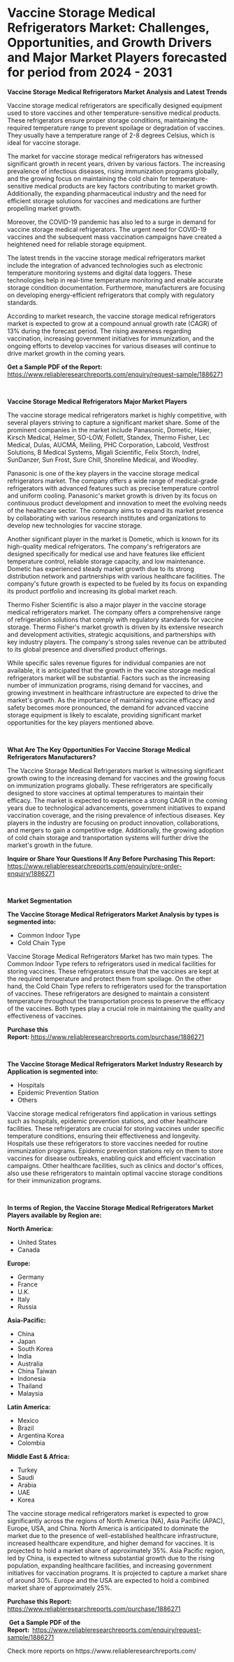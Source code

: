 <p><h1>Vaccine Storage Medical Refrigerators Market: Challenges, Opportunities, and Growth Drivers and Major Market Players forecasted for period from 2024 - 2031</h1></p><p><strong>Vaccine Storage Medical Refrigerators Market Analysis and Latest Trends</strong></p>
<p><p>Vaccine storage medical refrigerators are specifically designed equipment used to store vaccines and other temperature-sensitive medical products. These refrigerators ensure proper storage conditions, maintaining the required temperature range to prevent spoilage or degradation of vaccines. They usually have a temperature range of 2-8 degrees Celsius, which is ideal for vaccine storage.</p><p>The market for vaccine storage medical refrigerators has witnessed significant growth in recent years, driven by various factors. The increasing prevalence of infectious diseases, rising immunization programs globally, and the growing focus on maintaining the cold chain for temperature-sensitive medical products are key factors contributing to market growth. Additionally, the expanding pharmaceutical industry and the need for efficient storage solutions for vaccines and medications are further propelling market growth.</p><p>Moreover, the COVID-19 pandemic has also led to a surge in demand for vaccine storage medical refrigerators. The urgent need for COVID-19 vaccines and the subsequent mass vaccination campaigns have created a heightened need for reliable storage equipment.</p><p>The latest trends in the vaccine storage medical refrigerators market include the integration of advanced technologies such as electronic temperature monitoring systems and digital data loggers. These technologies help in real-time temperature monitoring and enable accurate storage condition documentation. Furthermore, manufacturers are focusing on developing energy-efficient refrigerators that comply with regulatory standards.</p><p>According to market research, the vaccine storage medical refrigerators market is expected to grow at a compound annual growth rate (CAGR) of 13% during the forecast period. The rising awareness regarding vaccination, increasing government initiatives for immunization, and the ongoing efforts to develop vaccines for various diseases will continue to drive market growth in the coming years.</p></p>
<p><strong>Get a Sample PDF of the Report:&nbsp;</strong> <a href="https://www.reliableresearchreports.com/enquiry/request-sample/1886271">https://www.reliableresearchreports.com/enquiry/request-sample/1886271</a></p>
<p>&nbsp;</p>
<p><strong>Vaccine Storage Medical Refrigerators Major Market Players</strong></p>
<p><p>The vaccine storage medical refrigerators market is highly competitive, with several players striving to capture a significant market share. Some of the prominent companies in the market include Panasonic, Dometic, Haier, Kirsch Medical, Helmer, SO-LOW, Follett, Standex, Thermo Fisher, Lec Medical, Dulas, AUCMA, Meiling, PHC Corporation, Labcold, Vestfrost Solutions, B Medical Systems, Migali Scientific, Felix Storch, Indrel, SunDanzer, Sun Frost, Sure Chill, Shoreline Medical, and Woodley.</p><p>Panasonic is one of the key players in the vaccine storage medical refrigerators market. The company offers a wide range of medical-grade refrigerators with advanced features such as precise temperature control and uniform cooling. Panasonic's market growth is driven by its focus on continuous product development and innovation to meet the evolving needs of the healthcare sector. The company aims to expand its market presence by collaborating with various research institutes and organizations to develop new technologies for vaccine storage.</p><p>Another significant player in the market is Dometic, which is known for its high-quality medical refrigerators. The company's refrigerators are designed specifically for medical use and have features like efficient temperature control, reliable storage capacity, and low maintenance. Dometic has experienced steady market growth due to its strong distribution network and partnerships with various healthcare facilities. The company's future growth is expected to be fueled by its focus on expanding its product portfolio and increasing its global market reach.</p><p>Thermo Fisher Scientific is also a major player in the vaccine storage medical refrigerators market. The company offers a comprehensive range of refrigeration solutions that comply with regulatory standards for vaccine storage. Thermo Fisher's market growth is driven by its extensive research and development activities, strategic acquisitions, and partnerships with key industry players. The company's strong sales revenue can be attributed to its global presence and diversified product offerings.</p><p>While specific sales revenue figures for individual companies are not available, it is anticipated that the growth in the vaccine storage medical refrigerators market will be substantial. Factors such as the increasing number of immunization programs, rising demand for vaccines, and growing investment in healthcare infrastructure are expected to drive the market's growth. As the importance of maintaining vaccine efficacy and safety becomes more pronounced, the demand for advanced vaccine storage equipment is likely to escalate, providing significant market opportunities for the key players mentioned above.</p></p>
<p>&nbsp;</p>
<p><strong>What Are The Key Opportunities For Vaccine Storage Medical Refrigerators Manufacturers?</strong></p>
<p><p>The Vaccine Storage Medical Refrigerators market is witnessing significant growth owing to the increasing demand for vaccines and the growing focus on immunization programs globally. These refrigerators are specifically designed to store vaccines at optimal temperatures to maintain their efficacy. The market is expected to experience a strong CAGR in the coming years due to technological advancements, government initiatives to expand vaccination coverage, and the rising prevalence of infectious diseases. Key players in the industry are focusing on product innovation, collaborations, and mergers to gain a competitive edge. Additionally, the growing adoption of cold chain storage and transportation systems will further drive the market's growth in the future.</p></p>
<p><strong>Inquire or Share Your Questions If Any Before Purchasing This Report:</strong> <a href="https://www.reliableresearchreports.com/enquiry/pre-order-enquiry/1886271">https://www.reliableresearchreports.com/enquiry/pre-order-enquiry/1886271</a></p>
<p>&nbsp;</p>
<p><strong>Market Segmentation</strong></p>
<p><strong>The Vaccine Storage Medical Refrigerators Market Analysis by types is segmented into:</strong></p>
<p><ul><li>Common Indoor Type</li><li>Cold Chain Type</li></ul></p>
<p><p>Vaccine Storage Medical Refrigerators Market has two main types. The Common Indoor Type refers to refrigerators used in medical facilities for storing vaccines. These refrigerators ensure that the vaccines are kept at the required temperature and protect them from spoilage. On the other hand, the Cold Chain Type refers to refrigerators used for the transportation of vaccines. These refrigerators are designed to maintain a consistent temperature throughout the transportation process to preserve the efficacy of the vaccines. Both types play a crucial role in maintaining the quality and effectiveness of vaccines.</p></p>
<p><strong>Purchase this Report:&nbsp;</strong><a href="https://www.reliableresearchreports.com/purchase/1886271">https://www.reliableresearchreports.com/purchase/1886271</a></p>
<p>&nbsp;</p>
<p><strong>The Vaccine Storage Medical Refrigerators Market Industry Research by Application is segmented into:</strong></p>
<p><ul><li>Hospitals</li><li>Epidemic Prevention Station</li><li>Others</li></ul></p>
<p><p>Vaccine storage medical refrigerators find application in various settings such as hospitals, epidemic prevention stations, and other healthcare facilities. These refrigerators are crucial for storing vaccines under specific temperature conditions, ensuring their effectiveness and longevity. Hospitals use these refrigerators to store vaccines needed for routine immunization programs. Epidemic prevention stations rely on them to store vaccines for disease outbreaks, enabling quick and efficient vaccination campaigns. Other healthcare facilities, such as clinics and doctor's offices, also use these refrigerators to maintain optimal vaccine storage conditions for their immunization programs.</p></p>
<p>&nbsp;</p>
<p><strong>In terms of Region, the Vaccine Storage Medical Refrigerators Market Players available by Region are:</strong></p>
<p>
    <p> <strong> North America: </strong>
        <ul>
            <li>United States</li>
            <li>Canada</li>
        </ul>
        </p> 
    <p> <strong> Europe: </strong>
        <ul>
            <li>Germany</li>
            <li>France</li>
            <li>U.K.</li>
            <li>Italy</li>
            <li>Russia</li>
        </ul>
        </p> 
    <p> <strong> Asia-Pacific: </strong>
        <ul>
            <li>China</li>
            <li>Japan</li>
            <li>South Korea</li>
            <li>India</li>
            <li>Australia</li>
            <li>China Taiwan</li>
            <li>Indonesia</li>
            <li>Thailand</li>
            <li>Malaysia</li>
        </ul>
        </p> 
    <p> <strong> Latin America: </strong>
        <ul>
            <li>Mexico</li>
            <li>Brazil</li>
            <li>Argentina Korea</li>
            <li>Colombia</li>
        </ul>
        </p> 
    <p> <strong> Middle East & Africa: </strong>
        <ul>
            <li>Turkey</li>
            <li>Saudi</li>
            <li>Arabia</li>
            <li>UAE</li>
            <li>Korea</li>
        </ul>
    </p>
    </p>
<p><p>The vaccine storage medical refrigerators market is expected to grow significantly across the regions of North America (NA), Asia Pacific (APAC), Europe, USA, and China. North America is anticipated to dominate the market due to the presence of well-established healthcare infrastructure, increased healthcare expenditure, and higher demand for vaccines. It is projected to hold a market share of approximately 35%. Asia Pacific region, led by China, is expected to witness substantial growth due to the rising population, expanding healthcare facilities, and increasing government initiatives for vaccination programs. It is projected to capture a market share of around 30%. Europe and the USA are expected to hold a combined market share of approximately 25%.</p></p>
<p><strong>Purchase this Report: </strong><a href="https://www.reliableresearchreports.com/purchase/1886271">https://www.reliableresearchreports.com/purchase/1886271</a></p>
<p>&nbsp;<strong>Get a Sample PDF of the Report:&nbsp;&nbsp;</strong><a href="https://www.reliableresearchreports.com/enquiry/request-sample/1886271">https://www.reliableresearchreports.com/enquiry/request-sample/1886271</a></p>
<p><strong></strong></p>
<p>Check more reports on https://www.reliableresearchreports.com/</p>